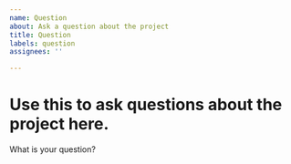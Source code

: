 ```yaml
---
name: Question
about: Ask a question about the project
title: Question
labels: question
assignees: ''

---
```


# Use this to ask questions about the project here.
 What is your question?

